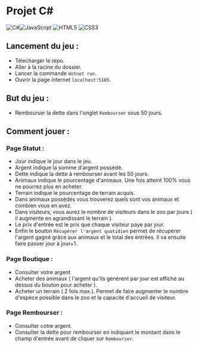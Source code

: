 # Projet C#

<img alt="C#" src="https://img.shields.io/badge/C%23-239120?style=for-the-badge&logo=csharp&logoColor=white"/><img alt="JavaScript" src="https://img.shields.io/badge/javascript-%23323330.svg?&style=for-the-badge&logo=javascript&logoColor=%23F7DF1E"/>
<img alt="HTML5" src="https://img.shields.io/badge/html5-%23E34F26.svg?&style=for-the-badge&logo=html5&logoColor=white"/>
<img alt="CSS3" src="https://img.shields.io/badge/css3-%231572B6.svg?&style=for-the-badge&logo=css3&logoColor=white"/>

## Lancement du jeu :

- Télecharger le repo.
- Aller à la racine du dossier.
- Lancer la commande ``dotnet run``.
- Ouvrir la page internet ``localhost:5105``.

## But du jeu :

- Rembourser la dette dans l'onglet ``Rembourser`` sous 50 jours.

## Comment jouer :

### Page Statut :

- Jour indique le jour dans le jeu.
- Argent indique la somme d'argent possédé.
- Dette indique la dette à rembourser avant les 50 jours.
- Animaux indique le pourcentage d'animaux. Une fois atteint 100% vous ne pourrez plus en acheter.
- Terrain indique le pourcentage de terrain acquis.
- Dans animaux possédés vous trouverez quels sont vos animaux et combien vous en avez.
- Dans visiteurs, vous aurez le nombre de visiteurs dans le zoo par jours ( il augmente en agrandissant le terrain ).
- Le prix d'entrée est le prix que chaque visiteur paye par jour.
- Enfin le bouton ``Récupérer l'argent quotidien`` permet de récupérer l'argent gagné grâce aux animaux et le total des entrées. Il va ensuite faire passer jour à jour+1.

### Page Boutique : 

- Consulter votre argent
- Acheter des animaux ( l'argent qu'ils génèrent par jour est affiché au dessus du bouton pour acheter ).
- Acheter un terrain ( 2 fois max.). Permet de faire augmenter le nombre d'espèce possible dans le zoo et la capacité d'accueil de visiteur.

### Page Rembourser :

- Consulter cotre argent.
- Consulter la dette pour rembourser en indiquant le montant dans le champ d'entrée avant de cliquer sur ``Rembourser``.
